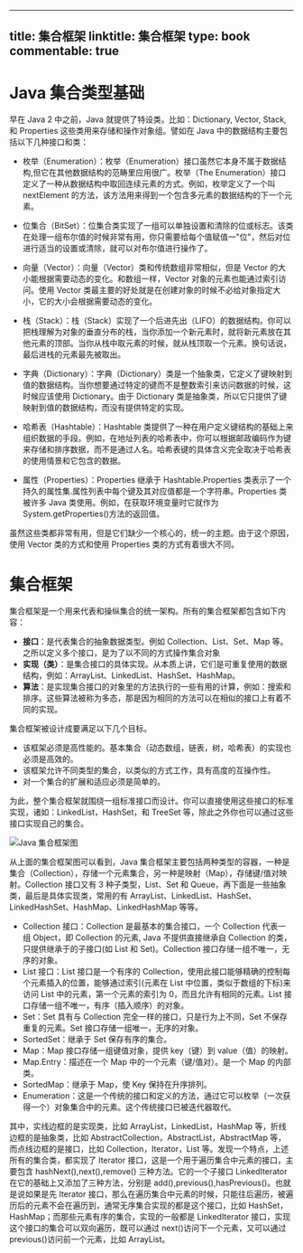 
---
title: 集合框架
linktitle: 集合框架
type: book
commentable: true
---

# Java 集合类型基础

早在 Java 2 中之前，Java 就提供了特设类。比如：Dictionary, Vector, Stack, 和 Properties 这些类用来存储和操作对象组。譬如在 Java 中的数据结构主要包括以下几种接口和类：

- 枚举（Enumeration）：枚举（Enumeration）接口虽然它本身不属于数据结构,但它在其他数据结构的范畴里应用很广。枚举（The Enumeration）接口定义了一种从数据结构中取回连续元素的方式。例如，枚举定义了一个叫 nextElement 的方法，该方法用来得到一个包含多元素的数据结构的下一个元素。

- 位集合（BitSet）：位集合类实现了一组可以单独设置和清除的位或标志。该类在处理一组布尔值的时候非常有用，你只需要给每个值赋值一"位"，然后对位进行适当的设置或清除，就可以对布尔值进行操作了。

- 向量（Vector）：向量（Vector）类和传统数组非常相似，但是 Vector 的大小能根据需要动态的变化。和数组一样，Vector 对象的元素也能通过索引访问。使用 Vector 类最主要的好处就是在创建对象的时候不必给对象指定大小，它的大小会根据需要动态的变化。

- 栈（Stack）：栈（Stack）实现了一个后进先出（LIFO）的数据结构。你可以把栈理解为对象的垂直分布的栈，当你添加一个新元素时，就将新元素放在其他元素的顶部。当你从栈中取元素的时候，就从栈顶取一个元素。换句话说，最后进栈的元素最先被取出。

- 字典（Dictionary）：字典（Dictionary）类是一个抽象类，它定义了键映射到值的数据结构。当你想要通过特定的键而不是整数索引来访问数据的时候，这时候应该使用 Dictionary。由于 Dictionary 类是抽象类，所以它只提供了键映射到值的数据结构，而没有提供特定的实现。

- 哈希表（Hashtable）：Hashtable 类提供了一种在用户定义键结构的基础上来组织数据的手段。例如，在地址列表的哈希表中，你可以根据邮政编码作为键来存储和排序数据，而不是通过人名。哈希表键的具体含义完全取决于哈希表的使用情景和它包含的数据。

- 属性（Properties）：Properties 继承于 Hashtable.Properties 类表示了一个持久的属性集.属性列表中每个键及其对应值都是一个字符串。Properties 类被许多 Java 类使用。例如，在获取环境变量时它就作为 System.getProperties()方法的返回值。

虽然这些类都非常有用，但是它们缺少一个核心的，统一的主题。由于这个原因，使用 Vector 类的方式和使用 Properties 类的方式有着很大不同。

# 集合框架

集合框架是一个用来代表和操纵集合的统一架构。所有的集合框架都包含如下内容：

- **接口**：是代表集合的抽象数据类型。例如 Collection、List、Set、Map 等。之所以定义多个接口，是为了以不同的方式操作集合对象
- **实现（类）**：是集合接口的具体实现。从本质上讲，它们是可重复使用的数据结构，例如：ArrayList、LinkedList、HashSet、HashMap。
- **算法**：是实现集合接口的对象里的方法执行的一些有用的计算，例如：搜索和排序。这些算法被称为多态，那是因为相同的方法可以在相似的接口上有着不同的实现。

集合框架被设计成要满足以下几个目标。

- 该框架必须是高性能的。基本集合（动态数组，链表，树，哈希表）的实现也必须是高效的。
- 该框架允许不同类型的集合，以类似的方式工作，具有高度的互操作性。
- 对一个集合的扩展和适应必须是简单的。

为此，整个集合框架就围绕一组标准接口而设计。你可以直接使用这些接口的标准实现，诸如：LinkedList，HashSet，和 TreeSet 等，除此之外你也可以通过这些接口实现自己的集合。

![Java 集合框架图](http://pic002.cnblogs.com/images/2012/80896/2012053020261738.gif)

从上面的集合框架图可以看到，Java 集合框架主要包括两种类型的容器，一种是集合（Collection），存储一个元素集合，另一种是映射（Map），存储键/值对映射。Collection 接口又有 3 种子类型，List、Set 和 Queue，再下面是一些抽象类，最后是具体实现类，常用的有 ArrayList、LinkedList、HashSet、LinkedHashSet、HashMap、LinkedHashMap 等等。

- Collection 接口：Collection 是最基本的集合接口，一个 Collection 代表一组 Object，即 Collection 的元素, Java 不提供直接继承自 Collection 的类，只提供继承于的子接口(如 List 和 Set)。Collection 接口存储一组不唯一，无序的对象。
- List 接口：List 接口是一个有序的 Collection，使用此接口能够精确的控制每个元素插入的位置，能够通过索引(元素在 List 中位置，类似于数组的下标)来访问 List 中的元素，第一个元素的索引为 0，而且允许有相同的元素。List 接口存储一组不唯一，有序（插入顺序）的对象。
- Set：Set 具有与 Collection 完全一样的接口，只是行为上不同，Set 不保存重复的元素。Set 接口存储一组唯一，无序的对象。
- SortedSet：继承于 Set 保存有序的集合。
- Map：Map 接口存储一组键值对象，提供 key（键）到 value（值）的映射。
- Map.Entry：描述在一个 Map 中的一个元素（键/值对）。是一个 Map 的内部类。
- SortedMap：继承于 Map，使 Key 保持在升序排列。
- Enumeration：这是一个传统的接口和定义的方法，通过它可以枚举（一次获得一个）对象集合中的元素。这个传统接口已被迭代器取代。

其中，实线边框的是实现类，比如 ArrayList，LinkedList，HashMap 等，折线边框的是抽象类，比如 AbstractCollection，AbstractList，AbstractMap 等，而点线边框的是接口，比如 Collection，Iterator，List 等。发现一个特点，上述所有的集合类，都实现了 Iterator 接口，这是一个用于遍历集合中元素的接口，主要包含 hashNext(),next(),remove() 三种方法。它的一个子接口 LinkedIterator 在它的基础上又添加了三种方法，分别是 add(),previous(),hasPrevious()。也就是说如果是先 Iterator 接口，那么在遍历集合中元素的时候，只能往后遍历，被遍历后的元素不会在遍历到，通常无序集合实现的都是这个接口，比如 HashSet，HashMap；而那些元素有序的集合，实现的一般都是 LinkedIterator 接口，实现这个接口的集合可以双向遍历，既可以通过 next()访问下一个元素，又可以通过 previous()访问前一个元素，比如 ArrayList。

    